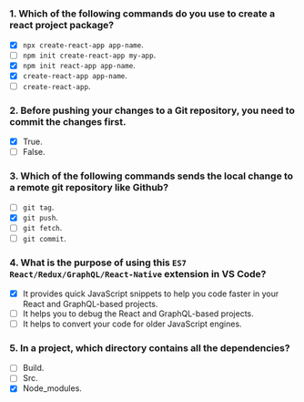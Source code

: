 ### 1. Which of the following commands do you use to create a react project package?

- [x] `npx create-react-app app-name`.
- [ ] `npm init create-react-app my-app`.
- [x] `npm init react-app app-name`.
- [x] `create-react-app app-name`.
- [ ] `create-react-app`.

### 2. Before pushing your changes to a Git repository, you need to commit the changes first.

- [x] True.
- [ ] False.

### 3. Which of the following commands sends the local change to a remote git repository like Github?

- [ ] `git tag`.
- [x] `git push`.
- [ ] `git fetch`.
- [ ] `git commit`.

### 4. What is the purpose of using this `ES7 React/Redux/GraphQL/React-Native` extension in VS Code?

- [x] It provides quick JavaScript snippets to help you code faster in your React and GraphQL-based projects.
- [ ] It helps you to debug the React and GraphQL-based projects.
- [ ] It helps to convert your code for older JavaScript engines.

### 5. In a project, which directory contains all the dependencies?

- [ ] Build.
- [ ] Src.
- [x] Node_modules.
